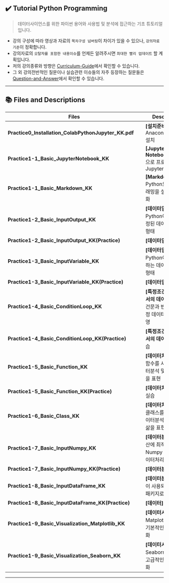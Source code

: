 ## ✔️ Tutorial Python Programming

> 데이터사이언스를 위한 파이썬 용어와 사용법 및 분석에 접근하는 기초 튜토리얼입니다.
- 강의 구성에 따라 영상과 자료의 `목차구성 넘버링`이 차이가 있을 수 있으나, `강의자료 기준`이 정확합니다.
- 강의자료의 `오탈자를 포함한 내용이슈`를 언제든 알려주시면 `최대한 빨리 업데이트` 할 계획입니다.
- 저의 강의종류와 방향은 [Curriculum-Guide](https://github.com/thekimk/Curriculum-Guide)에서 확인할 수 있습니다.
- 그 외 강의전반적인 질문이나 실습관련 이슈들의 자주 등장하는 질문들은 [Question-and-Answer](https://github.com/thekimk/Question-and-Answer)에서 확인할 수 있습니다.
  
---

## 📚 Files and Descriptions

| **Files** | **Descriptions** |
|---|---|
| **Practice0_Installation_ColabPythonJupyter_KK.pdf**&nbsp;&nbsp;&nbsp;&nbsp;&nbsp; | **[설치준비]** Colab & Anaconda(Python) 설치 |
| **Practice1-1_Basic_JupyterNotebook_KK** | **[Jupyter Notebook]** Python으로 프로그래밍하는 Jupyter Notebook |
| **Practice1-1_Basic_Markdown_KK** | **[Markdown]** Python으로 프로그래밍을 설명하는 문서화 |
| **Practice1-2_Basic_InputOutput_KK** | **[데이터입출력]** Python이 다루는 고정된 데이터 입출력 형태 |
| **Practice1-2_Basic_InputOutput_KK(Practice)** | **[데이터입출력]** 실습 |
| **Practice1-3_Basic_InputVariable_KK** | **[데이터입출력]** Python이 다루는 변하는 데이터 입출력 형태 |
| **Practice1-3_Basic_InputVariable_KK(Practice)** | **[데이터입출력]** 실습 |
| **Practice1-4_Basic_ConditionLoop_KK** | **[특정조건과 반복에서의 데이터처리]** 조건문과 반복문으로 특정 데이터분석상황 반영 |
| **Practice1-4_Basic_ConditionLoop_KK(Practice)** | **[특정조건과 반복에서의 데이터처리]** 실습 |
| **Practice1-5_Basic_Function_KK** | **[데이터처리 자동화]** 함수를 사용하여 데이터분석 및 우리의 삶을 표현 |
| **Practice1-5_Basic_Function_KK(Practice)** | **[데이터처리 자동화]** 실습 |
| **Practice1-6_Basic_Class_KK** | **[데이터처리 자동화]** 클래스를 사용하여 데이터분석 및 우리의 삶을 표현 |
| **Practice1-7_Basic_InputNumpy_KK** | **[데이터분석]** 빠른연산에 최적화된 Numpy 패키지로 데이터처리 |
| **Practice1-7_Basic_InputNumpy_KK(Practice)** | **[데이터분석]** 실습 |
| **Practice1-8_Basic_InputDataFrame_KK** | **[데이터분석]** 가장 많이 사용되는 Pandas 패키지로 데이터처리 |
| **Practice1-8_Basic_InputDataFrame_KK(Practice)** | **[데이터]** 실습 |
| **Practice1-9_Basic_Visualization_Matplotlib_KK** | **[데이터시각화]** Matplotlib 패키지로 기본적인 데이터 시각화 |
| **Practice1-9_Basic_Visualization_Seaborn_KK** | **[데이터시각화]** Seaborn 패키지로 고급적인 데이터 시각화 |

---
